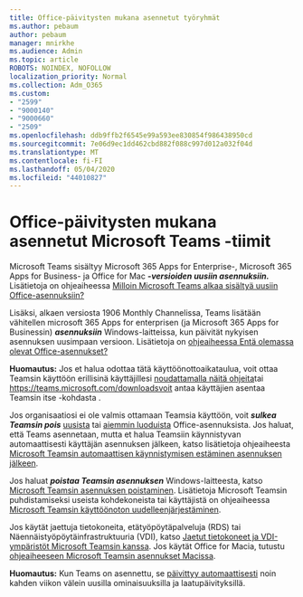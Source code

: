 ```yaml
---
title: Office-päivitysten mukana asennetut työryhmät
ms.author: pebaum
author: pebaum
manager: mnirkhe
ms.audience: Admin
ms.topic: article
ROBOTS: NOINDEX, NOFOLLOW
localization_priority: Normal
ms.collection: Adm_O365
ms.custom:
- "2599"
- "9000140"
- "9000660"
- "2509"
ms.openlocfilehash: ddb9ffb2f6545e99a593ee830854f986438950cd
ms.sourcegitcommit: 7e06d9ec1dd462cbd882f088c997d012a032f04d
ms.translationtype: MT
ms.contentlocale: fi-FI
ms.lasthandoff: 05/04/2020
ms.locfileid: "44010827"
---
```

# <a name="microsoft-teams-installed-with-office-updates"></a>Office-päivitysten mukana asennetut Microsoft Teams -tiimit

Microsoft Teams sisältyy Microsoft 365 Apps for Enterprise-, Microsoft 365 Apps for Business- ja Office for Mac ***-versioiden uusiin asennuksiin.*** Lisätietoja on ohjeaiheessa [Milloin Microsoft Teams alkaa sisältyä uusiin Office-asennuksiin?](https://docs.microsoft.com/deployoffice/teams-install#when-will-microsoft-teams-start-being-included-with-new-installations-of-microsoft-365-apps)

Lisäksi, alkaen versiosta 1906 Monthly Channelissa, Teams lisätään vähitellen microsoft 365 Apps for enterprisen (ja Microsoft 365 Apps for Businessin) ***asennuksiin*** Windows-laitteissa, kun päivität nykyisen asennuksen uusimpaan versioon. Lisätietoja on [ohjeaiheessa Entä olemassa olevat Office-asennukset?](https://docs.microsoft.com/deployoffice/teams-install#what-about-existing-installations-of-microsoft-365-apps)

**Huomautus:** Jos et halua odottaa tätä käyttöönottoaikataulua, voit ottaa Teamsin käyttöön erillisinä käyttäjillesi [noudattamalla näitä ohjeita](https://docs.microsoft.com/MicrosoftTeams/msi-deployment)tai https://teams.microsoft.com/downloadsvoit antaa käyttäjien asentaa Teamsin itse -kohdasta .

Jos organisaatiosi ei ole valmis ottamaan Teamsia käyttöön, voit ***sulkea Teamsin pois*** [uusista](https://docs.microsoft.com/deployoffice/teams-install#how-to-exclude-microsoft-teams-from-new-installations-of-microsoft-365-apps) tai [aiemmin luoduista](https://docs.microsoft.com/deployoffice/teams-install#use-group-policy-to-control-the-installation-of-microsoft-teams) Office-asennuksista. Jos haluat, että Teams asennetaan, mutta et halua Teamsiin käynnistyvan automaattisesti käyttäjän asennuksen jälkeen, katso lisätietoja ohjeaiheesta [Microsoft Teamsin automaattisen käynnistymisen estäminen asennuksen jälkeen](https://docs.microsoft.com/deployoffice/teams-install#use-group-policy-to-prevent-microsoft-teams-from-starting-automatically-after-installation).

Jos haluat ***poistaa Teamsin asennuksen*** Windows-laitteesta, katso [Microsoft Teamsin asennuksen poistaminen](https://support.office.com/article/uninstall-microsoft-teams-3b159754-3c26-4952-abe7-57d27f5f4c81). Lisätietoja Microsoft Teamsin puhdistamiseksi useista kohdekoneista tai käyttäjistä on ohjeaiheessa [Microsoft Teamsin käyttöönoton uudelleenjärjestäminen](https://docs.microsoft.com/microsoftteams/scripts/powershell-script-teams-deployment-clean-up).

Jos käytät jaettuja tietokoneita, etätyöpöytäpalveluja (RDS) tai Näennäistyöpöytäinfrastruktuuria (VDI), katso [Jaetut tietokoneet ja VDI-ympäristöt Microsoft Teamsin kanssa](https://docs.microsoft.com/deployoffice/teams-install#shared-computer-and-vdi-environments-with-microsoft-teams). Jos käytät Office for Macia, tutustu [ohjeaiheeseen Microsoft Teamsin asennukset Macissa](https://docs.microsoft.com/deployoffice/teams-install#microsoft-teams-installations-on-a-mac).

**Huomautus:** Kun Teams on asennettu, se [päivittyy automaattisesti](https://docs.microsoft.com/deployoffice/teams-install#feature-and-quality-updates-for-microsoft-teams) noin kahden viikon välein uusilla ominaisuuksilla ja laatupäivityksillä. 